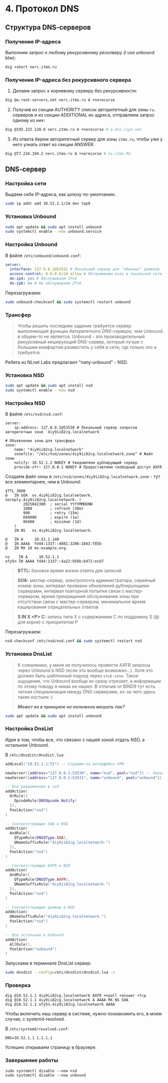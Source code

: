 # 4. Протокол DNS

## Структура DNS‑серверов

### Получение IP‑адреса

Выполним запрос к любому рекурсивному резолверу (I use unbound btw):

```bash
dig +short nerc.itmo.ru
```

### Получение IP-адреса без рекурсивного сервера

1. Делаем запрос к корневому серверу без рекурсивности:
```bash
dig @a.root-servers.net nerc.itmo.ru A +norecurse
```

2. Получив из секции AUTHORITY список авторитетный для зоны `ru.` серверов и из секции ADDITIONAL их адреса, отправляем запрос одному из них:
```bash
dig @193.232.128.6 nerc.itmo.ru A +norecurse # a.dns.ripn.net
```

3. Из ответа берем авторитетный сервер для зоны `itmo.ru`, чтобы уже у него узнать ответ из секции ANSWER:
```bash
dig @77.234.194.2 nerc.itmo.ru A +norecurse # ns.itmo.RU
```

## DNS‑сервер

### Настройка сети

Выдаем себе IP-адреса, как шлюзу по-умолчанию.

```bash
sudo ip addr add 10.52.1.1/24 dev tap0 
```

### Установка Unbound

```bash
sudo apt update && sudo apt install unbound
sudo systemctl enable --now unbound.service
```

### Настройка Unbound

В файле `/etc/unbound/unbound.conf`:

```yaml
server:
  interface: 127.0.0.1@53531 # Локальный сервер для "обычных" доменов
  access-control: 0.0.0.0/24 allow # Обслуживаем всех в локальной сети
  do-ip4: yes # Обслуживаем IPv4
  do-ip6: no # Не обслуживаем IPv6
```

Перезагружаем:

```bash
sudo unbound-checkconf && sudo systemctl restart unbound
```

### Трансфер

> Чтобы решить последнее задание требуется сервер выполняющий функции _Авторитетного DNS-сервера_, чем Unbound в общем-то не является. Unbound - это производительный рекурсивный кеширующий DNS-сервер, который лучше с большим комфортом разместить у себя в сети, где только это и требуется.

Ребята из NLnet Labs предлагают "папу-unbound" - NSD.

### Установка NSD

```bash
sudo apt update && sudo apt install nsd
sudo systemctl enable --now nsd
```

### Настройка NSD

В файле `/etc/nsd/nsd.conf`:

```
server:
    ip-address: 127.0.0.1@53530 # Локальный сервер запросов авторитетных зоне `4iy9ii82cg.localnetwork`

# Объявление зоны для трансфера
zone:
    name: "4iy9ii82cg.localnetwork"
    zonefile: "/etc/nsd/zones/4iy9ii82cg.localnetwork.zone" # Файл зоны
   	notify: 10.52.1.2 NOKEY # Уведомляем дублирующий сервер
    provide-xfr: 127.0.0.1 NOKEY # Предоставляем свободный доступ AXFR
```

Создаем файл зоны в `/etc/nsd/zones/4iy9ii82cg.localnetwork.zone` - тут все элементарнее, чем в Unbound:

```
$TTL 3600
@   IN SOA  ns.4iy9ii82cg.localnetwork. noreply.4iy9ii82cg.localnetwork. (
		2025042300  ; serial YYYYMMDDNN
		1800        ; refresh (30m)
		900         ; retry (15m)
		604800      ; expire (1w)
		86400       ; minimum (1d)
	)
    IN NS   ns.4iy9ii82cg.localnetwork.

@   IN A     10.52.1.140
@   IN AAAA  fd44:1337::4881:3286:1b63:f85b
@   IN MX 10 mx.example.org.

ns    IN A     10.52.1.1
ofy5n IN AAAA fd44:1337::4a22:958b:b472:ecb7
```

> **$TTL:** базовое время жизни ответа для записей

> **SOA:** мастер-сервер, электропочта администратора, серийный номер зоны, интервал проверки обновлений дублирующими серверами, интервал повторной попытки связи с мастер-сервером, время прекращения обслуживания зоны при отсутствии связи с мастер-сервером, минимальное время кэширования отрицательных ответов

> **S IN X \<P\> С:** запись типа X с содержанием C по поддомену S (@ для корня) с приоритетом P

Перезагружаем:

```bash
nsd-checkconf /etc/nsd/nsd.conf && sudo systemctl restart nsd
```

### Установка DnsList

> К сожалению, у меня не получилось провести AXFR запросы через Unbound в NSD (если это вообще возможно...). Хотя это должен быть шаблонный подход через `stub-zone`. Такое ощущение, что Unbound вообще их сразу отрезает, а информации по этому поводу я никак не нашел. В отличии от BIND9 тут есть четкая специализация между DNS серверами, из-за чего здесь такие костыли :)
>
> _**Может их в принципе не положено мешать так?**_

```bash
sudo apt update && sudo apt install unbound
```

### Настройка DnsList

Идея в том, чтобы все, что связано с нашей зоной отдать NSD, а остальное Unbound.

В `/etc/dnsdist/dnsdist.lua`:

```lua
addLocal("10.52.1.1:53") -- Слушаем на интерфейсе VPN

newServer({address="127.0.0.1:53530", name="nsd", pool="nsd"}) -- Локальный NSD
newServer({address="127.0.0.1:53531", name="unbound", pool="unbound"}) -- Локальный Unbound

-- Все уведомления в nsd
addAction(
  OrRule({
    OpcodeRule(DNSOpcode.Notify)
  }),
  PoolAction("nsd")
)

-- Соответствующие SOA в NSD
addAction(
  AndRule({
    QTypeRule(DNSQType.SOA),
    QNameSuffixRule("4iy9ii82cg.localnetwork.")
  }),
  PoolAction("nsd")
)

-- Соответствующие AXFR в NSD
addAction(
  AndRule({
    QTypeRule(DNSQType.AXFR),
    QNameSuffixRule("4iy9ii82cg.localnetwork.")
  }),
  PoolAction("nsd")
)

-- Соответствующие домены в NSD
addAction(
  QNameSuffixRule("4iy9ii82cg.localnetwork.")
  PoolAction("nsd")
)

-- Все остальное в Unbound
addAction(
  AllRule(),
  PoolAction("unbound")
)
```

Запускаем в терминале DnsList сервер:

```bash
sudo dnsdist --config=/etc/dnsdist/dnsdist.lua -v
```

### Проверка

```
dig @10.52.1.1 4iy9ii82cg.localnetwork AXFR +noall +answer +tcp
dig @10.52.1.1 4iy9ii82cg.localnetwork A AAAA MX NS SOA
dig @10.52.1.1 ofy5n.4iy9ii82cg.localnetwork AAAA
```

Чтобы включить наш сервер в системе, нужно познакомить его, в моем случае, c systemd-resolved.

В `/etc/systemd/resolved.conf`:

```
DNS=10.52.1.1 1.1.1.1
```

Успешно открываем страницу в браузере.

### Завершение работы

```
sudo systemctl disable --now nsd
sudo systemctl disable --now unbound
```
